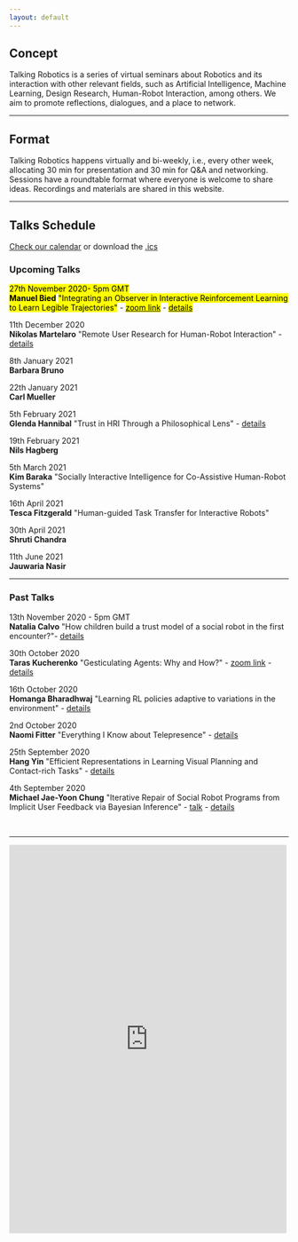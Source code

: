 ```yaml
---
layout: default
---
```


## Concept
Talking Robotics is a series of virtual seminars about Robotics and its interaction with other relevant fields, such as Artificial Intelligence, Machine Learning, Design Research, Human-Robot Interaction, among others. We aim to promote reflections, dialogues, and a place to network.

---

## Format
Talking Robotics happens virtually and bi-weekly, i.e., every other week, allocating 30 min for presentation and 30 min for Q&A and networking. Sessions have a roundtable format where everyone is welcome to share ideas. Recordings and materials are shared in this website.

---

## Talks Schedule
[Check our calendar](https://calendar.google.com/calendar/u/1?cid=dGFsa2luZ3JvYm90aWNzQGdtYWlsLmNvbQ) or download the [.ics](assets/talkingrobotics@gmail.com.ics)


### Upcoming Talks
<mark>27th November 2020- 5pm GMT</mark>\
**<mark>Manuel Bied</mark>**
<mark>"Integrating an Observer in Interactive Reinforcement Learning to Learn Legible Trajectories"</mark> - [<mark>zoom link</mark>]() - [<mark>details</mark>](./session_details/manuel.html) 

11th December 2020\
**Nikolas Martelaro**
"Remote User Research for Human-Robot Interaction" - [details](./session_details/nikolas.html) 

8th January 2021\
**Barbara Bruno**

22th January 2021\
**Carl Mueller**

5th February 2021\
**Glenda Hannibal**
"Trust in HRI Through a Philosophical Lens" - [details](./session_details/glenda.html) 

19th February 2021\
**Nils Hagberg**

5th March 2021\
**Kim Baraka**
"Socially Interactive Intelligence for Co-Assistive Human-Robot Systems"

16th April 2021\
**Tesca  Fitzgerald**
"Human-guided Task Transfer for Interactive Robots"

30th April 2021\
**Shruti Chandra**

11th June 2021\
**Jauwaria Nasir**

<hr />

### Past Talks
13th November 2020 - 5pm GMT\
**Natalia Calvo**
"How children build a trust model of a social robot in the first encounter?"- [details](./session_details/natalia.html) 

30th October 2020\
**Taras Kucherenko**
"Gesticulating Agents: Why and How?" - [zoom link](https://washington.zoom.us/j/98035531694) - [details](./session_details/taras.html) 

16th October 2020\
**Homanga Bharadhwaj**
"Learning RL policies adaptive to variations in the environment" - [details](./session_details/homanga.html) 

2nd October 2020\
**Naomi Fitter** "Everything I Know about Telepresence" - [details](./session_details/naomi.html)

25th September 2020\
**Hang Yin**
"Efficient Representations in Learning Visual Planning and Contact-rich Tasks" - [details](./session_details/hang.html) 

4th September 2020\
**Michael Jae-Yoon Chung**
"Iterative Repair of Social Robot Programs from Implicit User Feedback via Bayesian Inference" - [talk](https://youtu.be/lf36COCC2A4) - [details](./session_details/mike.html) 
 







<br />





<!--<iframe width="560" height="315" src="https://www.youtube.com/embed/5qap5aO4i9A" frameborder="0" allow="accelerometer; autoplay; encrypted-media; gyroscope; picture-in-picture" allowfullscreen></iframe>-->
    

---

<iframe src="https://docs.google.com/forms/d/e/1FAIpQLScLvZgBNdJPySiHizLnQPhOtnB6ud8IL1FWHvrZgij6RQ19uA/viewform?embedded=true" width="500" height="700" frameborder="0" marginheight="0" marginwidth="0">Loading…</iframe>
